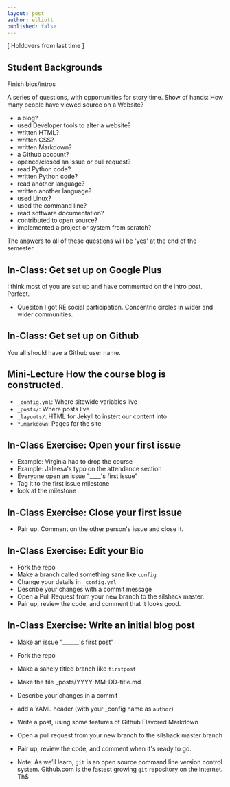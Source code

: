 ```yaml
---
layout: post
author: elliott
published: false
---
```


[ Holdovers from last time ]
## Student Backgrounds

Finish bios/intros

A series of questions, with opportunities for story time.
Show of hands: How many people have viewed source on a Website?

* a blog?
* used Developer tools to alter a website?
* written HTML?
* written CSS?
* written Markdown?
* a Github account?
* opened/closed an issue or pull request?
* read Python code?
* written Python code?
* read another language?
* written another language?
* used Linux?
* used the command line?
* read software documentation?
* contributed to open source?
* implemented a project or system from scratch?

The answers to all of these questions will be 'yes' at the end of the semester.

## In-Class: Get set up on Google Plus
I think most of you are set up and have commented on the intro post.  Perfect.
* Quesiton I got RE social participation.  Concentric circles in wider and wider communities.

## In-Class: Get set up on Github
You all should have a Github user name.  

## Mini-Lecture How the course blog is constructed.

* `_config.yml`: Where sitewide variables live
* `_posts/`: Where posts live
* `_layouts/`: HTML for Jekyll to instert our content into
* `*.markdown`: Pages for the site

## In-Class Exercise: Open your first issue

* Example: Virginia had to drop the course
* Example: Jaleesa's typo on the attendance section
* Everyone open an issue "____'s first issue"
* Tag it to the first issue milestone
* look at the milestone

## In-Class Exercise: Close your first issue
* Pair up.  Comment on the other person's issue and close it.

## In-Class Exercise: Edit your Bio
* Fork the repo
* Make a branch called something sane like `config`
* Change your details in `_config.yml`
* Describe your changes with a commit message 
* Open a Pull Request from your new branch to the silshack master.
* Pair up, review the code, and comment that it looks good.

## In-Class Exercise: Write an initial blog post
* Make an issue "______'s first post"
* Fork the repo
* Make a sanely titled branch like `firstpost`
* Make the file _posts/YYYY-MM-DD-title.md
* Describe your changes in a commit
* add a YAML header (with your _config name as `author`)
* Write a post, using some features of Github Flavored Markdown
* Open a pull request from your new branch to the silshack master branch
* Pair up, review the code, and comment when it's ready to go.


* Note: As we’ll learn, `git` is an open source command line version control system.  Github.com is the fastest growing `git` repository on the internet.  Th$



